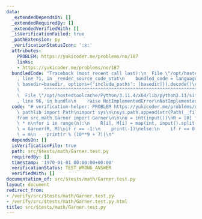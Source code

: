 ```yaml
---
data:
  _extendedDependsOn: []
  _extendedRequiredBy: []
  _extendedVerifiedWith: []
  _isVerificationFailed: true
  _pathExtension: py
  _verificationStatusIcon: ':x:'
  attributes:
    PROBLEM: https://yukicoder.me/problems/no/187
    links:
    - https://yukicoder.me/problems/no/187
  bundledCode: "Traceback (most recent call last):\n  File \"/opt/hostedtoolcache/Python/3.11.4/x64/lib/python3.11/site-packages/onlinejudge_verify/documentation/build.py\"\
    , line 71, in _render_source_code_stat\n    bundled_code = language.bundle(stat.path,\
    \ basedir=basedir, options={'include_paths': [basedir]}).decode()\n          \
    \         ^^^^^^^^^^^^^^^^^^^^^^^^^^^^^^^^^^^^^^^^^^^^^^^^^^^^^^^^^^^^^^^^^^^^^^^^^^^^^^^^^\n\
    \  File \"/opt/hostedtoolcache/Python/3.11.4/x64/lib/python3.11/site-packages/onlinejudge_verify/languages/python.py\"\
    , line 96, in bundle\n    raise NotImplementedError\nNotImplementedError\n"
  code: "# verification-helper: PROBLEM https://yukicoder.me/problems/no/187\nfrom\
    \ pathlib import Path\nimport sys\n\nsys.path.append(str(Path(__file__).resolve().parent.parent.parent.parent))\n\
    from src.math.Garner import Garner\n\n\nn = int(input())\nR = [0] * n\nM = [0]\
    \ * n\nfor i in range(n):\n    R[i], M[i] = map(int, input().split())\n\nr, m\
    \ = Garner(R, M)\nif r == -1:\n    print(-1)\nelse:\n    if r == 0:\n        r\
    \ = m\n    print(r % (10**9 + 7))\n"
  dependsOn: []
  isVerificationFile: true
  path: src/$tests/math/Garner.test.py
  requiredBy: []
  timestamp: '1970-01-01 00:00:00+00:00'
  verificationStatus: TEST_WRONG_ANSWER
  verifiedWith: []
documentation_of: src/$tests/math/Garner.test.py
layout: document
redirect_from:
- /verify/src/$tests/math/Garner.test.py
- /verify/src/$tests/math/Garner.test.py.html
title: src/$tests/math/Garner.test.py
---
```

